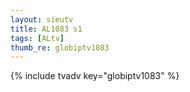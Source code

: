 ```yaml
--- 
layout: sieutv
title: AL1083 s1
tags: [ALtv]
thumb_re: globiptv1083
---
```

{% include tvadv key="globiptv1083" %} 
